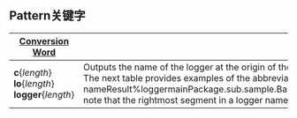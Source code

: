## Pattern关键字


| [Conversion Word](https://logback.qos.ch/manual/layouts.html#conversionWord) | Effect |
| ---------------------------------------- | ---------------------------------------- |
| **c**{*length*} **lo**{*length*} **logger**{*length*} | Outputs the name of the logger at the origin of the logging event.This conversion word takes an integer as its first and only option. The converter's abbreviation algorithm will shorten the logger name, usually without significant loss of meaning. Setting the value of length option to zero constitutes an exception. It will cause the conversion word to return the sub-string right to the rightmost dot character in the logger name. The next table provides examples of the abbreviation algorithm in action.Conversion specifierLogger nameResult%loggermainPackage.sub.sample.BarmainPackage.sub.sample.Bar%logger{0}mainPackage.sub.sample.BarBar%logger{5}mainPackage.sub.sample.Barm.s.s.Bar%logger{10}mainPackage.sub.sample.Barm.s.s.Bar%logger{15}mainPackage.sub.sample.Barm.s.sample.Bar%logger{16}mainPackage.sub.sample.Barm.sub.sample.Bar%logger{26}mainPackage.sub.sample.BarmainPackage.sub.sample.BarPlease note that the rightmost segment in a logger name is never abbreviated, even if its length is longer than the *length* option. Other segments may be shortened to at most a single character but are never removed. | "
